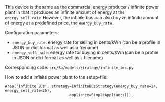 This device is the same as the commercial energy producer / infinite power plant in that it produces an infinite amount of energy at the `energy_sell_rate`. 
However, the infinite bus can also buy an infinite amount of energy at a predefined price, the `energy_buy_rate.`

Configuration parameters:

- `energy_buy_rate`: energy rate for selling in cents/kWh (can be a profile in JSON or dict format as well as a filename) 
- `energy_sell_rate`: energy rate for buying in cents/kWh (can be a profile in JSON or dict format as well as a filename) 

Corresponding code: `src/3a/models/strategy/infinite_bus.py`

How to add a infinite power plant to the setup-file:

```
Area('Infinite Bus', strategy=InfiniteBusStrategy(energy_buy_rate=24, energy_sell_rate=25),
                             appliance=SimpleAppliance()),
```